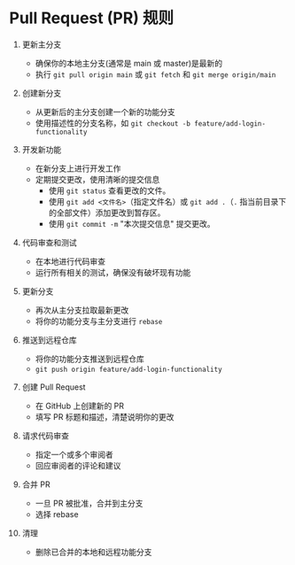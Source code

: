 # Pull Request (PR) 规则

1. 更新主分支
   - 确保你的本地主分支(通常是 main 或 master)是最新的
   - 执行 `git pull origin main` 或 `git fetch` 和 `git merge origin/main`

2. 创建新分支
   - 从更新后的主分支创建一个新的功能分支
   - 使用描述性的分支名称，如 `git checkout -b feature/add-login-functionality`

3. 开发新功能
   - 在新分支上进行开发工作
   - 定期提交更改，使用清晰的提交信息
     - 使用 `git status` 查看更改的文件。
     - 使用 `git add <文件名>`（指定文件名）或 `git add .`（`.` 指当前目录下的全部文件）添加更改到暂存区。
     - 使用 `git commit -m` "本次提交信息" 提交更改。

4. 代码审查和测试
   - 在本地进行代码审查
   - 运行所有相关的测试，确保没有破坏现有功能

5. 更新分支
   - 再次从主分支拉取最新更改
   - 将你的功能分支与主分支进行 `rebase`

6. 推送到远程仓库
   - 将你的功能分支推送到远程仓库
   - `git push origin feature/add-login-functionality`

7. 创建 Pull Request
   - 在 GitHub 上创建新的 PR
   - 填写 PR 标题和描述，清楚说明你的更改

8. 请求代码审查
   - 指定一个或多个审阅者
   - 回应审阅者的评论和建议

9. 合并 PR
    - 一旦 PR 被批准，合并到主分支
    - 选择 rebase

10. 清理
    - 删除已合并的本地和远程功能分支
